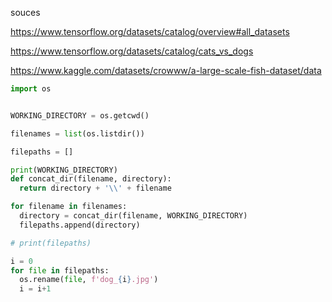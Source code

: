 souces

https://www.tensorflow.org/datasets/catalog/overview#all_datasets

https://www.tensorflow.org/datasets/catalog/cats_vs_dogs

https://www.kaggle.com/datasets/crowww/a-large-scale-fish-dataset/data


```python
import os


WORKING_DIRECTORY = os.getcwd()

filenames = list(os.listdir())

filepaths = []

print(WORKING_DIRECTORY)
def concat_dir(filename, directory):
  return directory + '\\' + filename

for filename in filenames:
  directory = concat_dir(filename, WORKING_DIRECTORY)
  filepaths.append(directory)

# print(filepaths)

i = 0
for file in filepaths:
  os.rename(file, f'dog_{i}.jpg')
  i = i+1

```